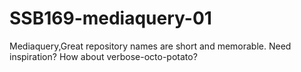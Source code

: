# SSB169-mediaquery-01
Mediaquery,Great repository names are short and memorable. Need inspiration? How about verbose-octo-potato?
